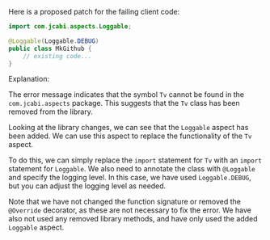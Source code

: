 Here is a proposed patch for the failing client code:
```java
import com.jcabi.aspects.Loggable;

@Loggable(Loggable.DEBUG)
public class MkGithub {
    // existing code...
}
```
Explanation:

The error message indicates that the symbol `Tv` cannot be found in the `com.jcabi.aspects` package. This suggests that the `Tv` class has been removed from the library.

Looking at the library changes, we can see that the `Loggable` aspect has been added. We can use this aspect to replace the functionality of the `Tv` aspect.

To do this, we can simply replace the `import` statement for `Tv` with an `import` statement for `Loggable`. We also need to annotate the class with `@Loggable` and specify the logging level. In this case, we have used `Loggable.DEBUG`, but you can adjust the logging level as needed.

Note that we have not changed the function signature or removed the `@Override` decorator, as these are not necessary to fix the error. We have also not used any removed library methods, and have only used the added `Loggable` aspect.
